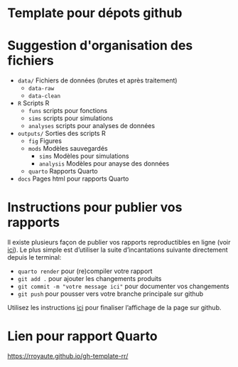 # Template pour dépots github

# Suggestion d'organisation des fichiers
- `data/` Fichiers de données (brutes et après traitement)
    -  `data-raw`
    - `data-clean`
- `R` Scripts R
     - `funs` scripts pour fonctions
     - `sims` scripts pour simulations
     - `analyses` scripts pour analyses de données
- `outputs/` Sorties des scripts R
    - `fig` Figures
    - `mods` Modèles sauvegardés
        - `sims` Modèles pour simulations
        - `analysis` Modèles pour anayse des données
    - `quarto` Rapports Quarto
- `docs` Pages html pour rapports Quarto

# Instructions pour publier vos rapports
Il existe plusieurs façon de publier vos rapports reproductibles en ligne (voir [ici](https://quarto.org/docs/publishing/github-pages.html#render-to-docs)). 
Le plus simple est d’utiliser la suite d’incantations suivante directement depuis le terminal:

- `quarto render` pour (re)compiler votre rapport
- `git add .` pour ajouter les changements produits
- `git commit -m "votre message ici"` pour documenter vos changements
- `git push` pour pousser vers votre branche principale sur github

Utilisez les instructions [ici](https://quarto.org/docs/publishing/github-pages.html) pour finaliser l’affichage de la page sur github.



# Lien pour rapport Quarto
https://rroyaute.github.io/gh-template-rr/
